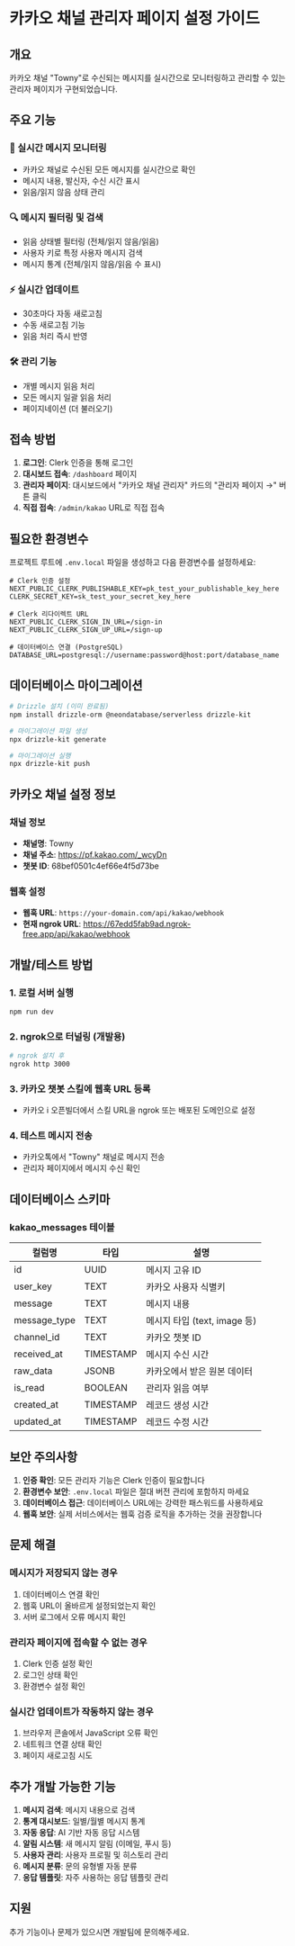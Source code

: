 # 카카오 채널 관리자 페이지 설정 가이드

## 개요

카카오 채널 "Towny"로 수신되는 메시지를 실시간으로 모니터링하고 관리할 수 있는 관리자 페이지가 구현되었습니다.

## 주요 기능

### 📱 실시간 메시지 모니터링
- 카카오 채널로 수신된 모든 메시지를 실시간으로 확인
- 메시지 내용, 발신자, 수신 시간 표시
- 읽음/읽지 않음 상태 관리

### 🔍 메시지 필터링 및 검색
- 읽음 상태별 필터링 (전체/읽지 않음/읽음)
- 사용자 키로 특정 사용자 메시지 검색
- 메시지 통계 (전체/읽지 않음/읽음 수 표시)

### ⚡ 실시간 업데이트
- 30초마다 자동 새로고침
- 수동 새로고침 기능
- 읽음 처리 즉시 반영

### 🛠️ 관리 기능
- 개별 메시지 읽음 처리
- 모든 메시지 일괄 읽음 처리
- 페이지네이션 (더 불러오기)

## 접속 방법

1. **로그인**: Clerk 인증을 통해 로그인
2. **대시보드 접속**: `/dashboard` 페이지
3. **관리자 페이지**: 대시보드에서 "카카오 채널 관리자" 카드의 "관리자 페이지 →" 버튼 클릭
4. **직접 접속**: `/admin/kakao` URL로 직접 접속

## 필요한 환경변수

프로젝트 루트에 `.env.local` 파일을 생성하고 다음 환경변수를 설정하세요:

```env
# Clerk 인증 설정
NEXT_PUBLIC_CLERK_PUBLISHABLE_KEY=pk_test_your_publishable_key_here
CLERK_SECRET_KEY=sk_test_your_secret_key_here

# Clerk 리다이렉트 URL
NEXT_PUBLIC_CLERK_SIGN_IN_URL=/sign-in
NEXT_PUBLIC_CLERK_SIGN_UP_URL=/sign-up

# 데이터베이스 연결 (PostgreSQL)
DATABASE_URL=postgresql://username:password@host:port/database_name
```

## 데이터베이스 마이그레이션

```bash
# Drizzle 설치 (이미 완료됨)
npm install drizzle-orm @neondatabase/serverless drizzle-kit

# 마이그레이션 파일 생성
npx drizzle-kit generate

# 마이그레이션 실행
npx drizzle-kit push
```

## 카카오 채널 설정 정보

### 채널 정보
- **채널명**: Towny
- **채널 주소**: https://pf.kakao.com/_wcyDn
- **챗봇 ID**: 68bef0501c4ef66e4f5d73be

### 웹훅 설정
- **웹훅 URL**: `https://your-domain.com/api/kakao/webhook`
- **현재 ngrok URL**: https://67edd5fab9ad.ngrok-free.app/api/kakao/webhook

## 개발/테스트 방법

### 1. 로컬 서버 실행
```bash
npm run dev
```

### 2. ngrok으로 터널링 (개발용)
```bash
# ngrok 설치 후
ngrok http 3000
```

### 3. 카카오 챗봇 스킬에 웹훅 URL 등록
- 카카오 i 오픈빌더에서 스킬 URL을 ngrok 또는 배포된 도메인으로 설정

### 4. 테스트 메시지 전송
- 카카오톡에서 "Towny" 채널로 메시지 전송
- 관리자 페이지에서 메시지 수신 확인

## 데이터베이스 스키마

### kakao_messages 테이블
| 컬럼명 | 타입 | 설명 |
|--------|------|------|
| id | UUID | 메시지 고유 ID |
| user_key | TEXT | 카카오 사용자 식별키 |
| message | TEXT | 메시지 내용 |
| message_type | TEXT | 메시지 타입 (text, image 등) |
| channel_id | TEXT | 카카오 챗봇 ID |
| received_at | TIMESTAMP | 메시지 수신 시간 |
| raw_data | JSONB | 카카오에서 받은 원본 데이터 |
| is_read | BOOLEAN | 관리자 읽음 여부 |
| created_at | TIMESTAMP | 레코드 생성 시간 |
| updated_at | TIMESTAMP | 레코드 수정 시간 |

## 보안 주의사항

1. **인증 확인**: 모든 관리자 기능은 Clerk 인증이 필요합니다
2. **환경변수 보안**: `.env.local` 파일은 절대 버전 관리에 포함하지 마세요
3. **데이터베이스 접근**: 데이터베이스 URL에는 강력한 패스워드를 사용하세요
4. **웹훅 보안**: 실제 서비스에서는 웹훅 검증 로직을 추가하는 것을 권장합니다

## 문제 해결

### 메시지가 저장되지 않는 경우
1. 데이터베이스 연결 확인
2. 웹훅 URL이 올바르게 설정되었는지 확인
3. 서버 로그에서 오류 메시지 확인

### 관리자 페이지에 접속할 수 없는 경우
1. Clerk 인증 설정 확인
2. 로그인 상태 확인
3. 환경변수 설정 확인

### 실시간 업데이트가 작동하지 않는 경우
1. 브라우저 콘솔에서 JavaScript 오류 확인
2. 네트워크 연결 상태 확인
3. 페이지 새로고침 시도

## 추가 개발 가능한 기능

1. **메시지 검색**: 메시지 내용으로 검색
2. **통계 대시보드**: 일별/월별 메시지 통계
3. **자동 응답**: AI 기반 자동 응답 시스템
4. **알림 시스템**: 새 메시지 알림 (이메일, 푸시 등)
5. **사용자 관리**: 사용자 프로필 및 히스토리 관리
6. **메시지 분류**: 문의 유형별 자동 분류
7. **응답 템플릿**: 자주 사용하는 응답 템플릿 관리

## 지원

추가 기능이나 문제가 있으시면 개발팀에 문의해주세요.
